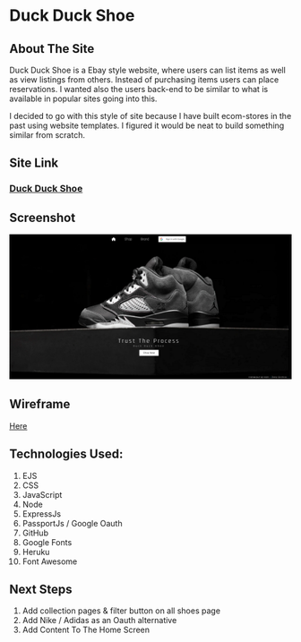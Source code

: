 # Duck Duck Shoe

## About The Site 
Duck Duck Shoe is a Ebay style website, where users can list items as well as view listings from others. Instead of purchasing items users can place reservations. I wanted also the users back-end to be similar to what is available in popular sites going into this.

I decided to go with this style of site because I have built ecom-stores in the past using website templates. I figured it would be neat to build something similar from scratch.

## Site Link
### [Duck Duck Shoe](https://duck-duck-shoe.herokuapp.com/)


## Screenshot

![Home Screen Image]('/../images/Homescreen%20Screenshot.png)

##  Wireframe
  [Here](https://whimsical.com/full-stack-ecommerce-store-G5c4X9Mw5wiF2JZVukVeBq)




## Technologies Used:

1. EJS
2. CSS
3. JavaScript
4. Node
5. ExpressJs
6. PassportJs / Google Oauth
7. GitHub
8. Google Fonts
9. Heruku
10. Font Awesome
  


## Next Steps

1.  Add collection pages & filter button on all shoes page
2.  Add Nike / Adidas as an Oauth alternative
3.  Add Content To The Home Screen